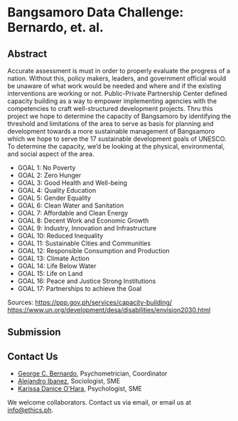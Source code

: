 # Bangsamoro Data Challenge: Bernardo, et. al.

## Abstract

Accurate assessment is must in order to properly evaluate the progress of a nation. Without this, policy makers, leaders, and government official would be unaware of what work would be needed and where and if the existing interventions are working or not. Public-Private Partnership Center defined capacity building as a way to empower implementing agencies with the competencies to craft well-structured development projects. Thru this project we hope to determine the capacity of Bangsamoro by identifying the threshold and limitations of the area to serve as basis for planning and development towards a more sustainable management of Bangsamoro which we hope to serve the 17 sustainable development goals of UNESCO. To determine the capacity, we’d be looking at the physical, environmental, and social aspect of the area.

* GOAL 1: No Poverty
* GOAL 2: Zero Hunger
* GOAL 3: Good Health and Well-being
* GOAL 4: Quality Education
* GOAL 5: Gender Equality
* GOAL 6: Clean Water and Sanitation
* GOAL 7: Affordable and Clean Energy
* GOAL 8: Decent Work and Economic Growth
* GOAL 9: Industry, Innovation and Infrastructure
* GOAL 10: Reduced Inequality
* GOAL 11: Sustainable Cities and Communities
* GOAL 12: Responsible Consumption and Production
* GOAL 13: Climate Action
* GOAL 14: Life Below Water
* GOAL 15: Life on Land
* GOAL 16: Peace and Justice Strong Institutions
* GOAL 17: Partnerships to achieve the Goal

Sources:
https://ppp.gov.ph/services/capacity-building/
https://www.un.org/development/desa/disabilities/envision2030.html

## Submission

## Contact Us

* [George C. Bernardo](mailto:gbernardo.grace@gmail.com), Psychometrician, Coordinator
* [Alejandro Ibanez](mailto:aibanez.grace@gmail.com), Sociologist, SME
* [Karissa Danice O'Hara](kdohara.grace@gmail.com), Psychologist, SME

We welcome collaborators. Contact us via email, or email us at info@ethics.ph.